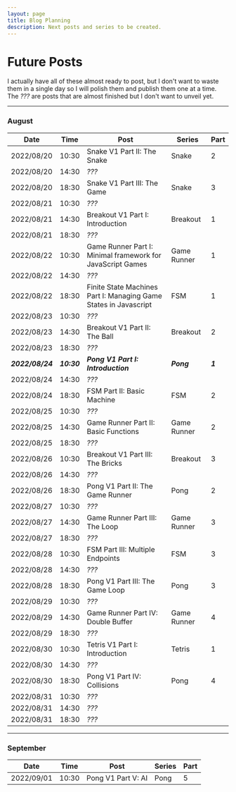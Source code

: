 ```yaml
---
layout: page
title: Blog Planning
description: Next posts and series to be created.
---
```

# Future Posts

I actually have all of these almost ready to post, but I don't want to waste them in a single day so I will polish them and publish them one at a time. The _???_ are posts that are almost finished but I don't want to unveil yet.

---
### August

| Date | Time | Post | Series | Part |
|------|------|------|--------|------|
| 2022/08/20 | 10:30 | Snake V1 Part II: The Snake | Snake | 2
| 2022/08/20 | 14:30 | _???_
| 2022/08/20 | 18:30 | Snake V1 Part III: The Game | Snake | 3
| 2022/08/21 | 10:30 | _???_
| 2022/08/21 | 14:30 | Breakout V1 Part I: Introduction | Breakout | 1
| 2022/08/21 | 18:30 | _???_
| 2022/08/22 | 10:30 | Game Runner Part I: Minimal framework for JavaScript Games | Game Runner | 1
| 2022/08/22 | 14:30 | _???_
| 2022/08/22 | 18:30 | Finite State Machines Part I: Managing Game States in Javascript | FSM | 1
| 2022/08/23 | 10:30 | _???_
| 2022/08/23 | 14:30 | Breakout V1 Part II: The Ball | Breakout | 2
| 2022/08/23 | 18:30 | _???_
| ***2022/08/24*** | ***10:30*** | ***Pong V1 Part I: Introduction*** | ***Pong*** | ***1***
| 2022/08/24 | 14:30 | _???_
| 2022/08/24 | 18:30 | FSM Part II: Basic Machine | FSM | 2
| 2022/08/25 | 10:30 | _???_
| 2022/08/25 | 14:30 | Game Runner Part II: Basic Functions | Game Runner | 2
| 2022/08/25 | 18:30 | _???_
| 2022/08/26 | 10:30 | Breakout V1 Part III: The Bricks | Breakout | 3
| 2022/08/26 | 14:30 | _???_
| 2022/08/26 | 18:30 | Pong V1 Part II: The Game Runner | Pong | 2
| 2022/08/27 | 10:30 | _???_
| 2022/08/27 | 14:30 | Game Runner Part III: The Loop | Game Runner | 3
| 2022/08/27 | 18:30 | _???_
| 2022/08/28 | 10:30 | FSM Part III: Multiple Endpoints | FSM | 3
| 2022/08/28 | 14:30 | _???_
| 2022/08/28 | 18:30 | Pong V1 Part III: The Game Loop | Pong | 3
| 2022/08/29 | 10:30 | _???_
| 2022/08/29 | 14:30 | Game Runner Part IV: Double Buffer | Game Runner | 4
| 2022/08/29 | 18:30 | _???_
| 2022/08/30 | 10:30 | Tetris V1 Part I: Introduction | Tetris | 1
| 2022/08/30 | 14:30 | _???_
| 2022/08/30 | 18:30 | Pong V1 Part IV: Collisions | Pong | 4
| 2022/08/31 | 10:30 | _???_
| 2022/08/31 | 14:30 | _???_
| 2022/08/31 | 18:30 | _???_

---
### September

| Date | Time | Post | Series | Part |
|------|------|------|--------|------|
| 2022/09/01 | 10:30 | Pong V1 Part V: AI | Pong | 5